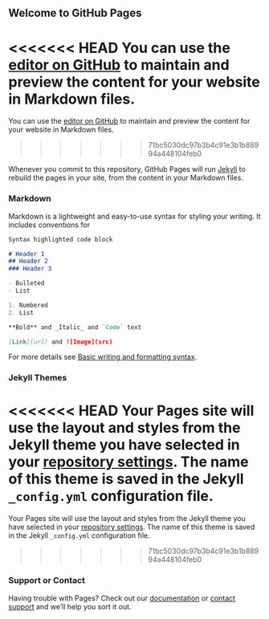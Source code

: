 ## Welcome to GitHub Pages

<<<<<<< HEAD
You can use the [editor on GitHub](https://github.com/Neha-Jakhar/HTML/edit/gh-pages/index.md) to maintain and preview the content for your website in Markdown files.
=======
You can use the [editor on GitHub](https://github.com/NehaJakhar/HTML/edit/gh-pages/index.md) to maintain and preview the content for your website in Markdown files.
>>>>>>> 71bc5030dc97b3b4c91e3b1b88994a448104feb0

Whenever you commit to this repository, GitHub Pages will run [Jekyll](https://jekyllrb.com/) to rebuild the pages in your site, from the content in your Markdown files.

### Markdown

Markdown is a lightweight and easy-to-use syntax for styling your writing. It includes conventions for

```markdown
Syntax highlighted code block

# Header 1
## Header 2
### Header 3

- Bulleted
- List

1. Numbered
2. List

**Bold** and _Italic_ and `Code` text

[Link](url) and ![Image](src)
```

For more details see [Basic writing and formatting syntax](https://docs.github.com/en/github/writing-on-github/getting-started-with-writing-and-formatting-on-github/basic-writing-and-formatting-syntax).

### Jekyll Themes

<<<<<<< HEAD
Your Pages site will use the layout and styles from the Jekyll theme you have selected in your [repository settings](https://github.com/Neha-Jakhar/HTML/settings/pages). The name of this theme is saved in the Jekyll `_config.yml` configuration file.
=======
Your Pages site will use the layout and styles from the Jekyll theme you have selected in your [repository settings](https://github.com/NehaJakhar/HTML/settings/pages). The name of this theme is saved in the Jekyll `_config.yml` configuration file.
>>>>>>> 71bc5030dc97b3b4c91e3b1b88994a448104feb0

### Support or Contact

Having trouble with Pages? Check out our [documentation](https://docs.github.com/categories/github-pages-basics/) or [contact support](https://support.github.com/contact) and we’ll help you sort it out.
